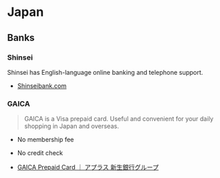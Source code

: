 # Japan

## Banks

### Shinsei

Shinsei has English-language online banking and telephone support.

- [Shinseibank.com](https://www.shinseibank.com/english/)

### GAICA

> GAICA is a Visa prepaid card. Useful and convenient for your daily shopping in Japan and overseas.

- No membership fee
- No credit check

- [GAICA Prepaid Card ｜ アプラス 新生銀行グループ](https://www.gaica.jp/e/)
